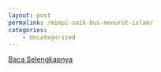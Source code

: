 ```yaml
---
layout: post
permalink: /mimpi-naik-bus-menurut-islam/
categories:
    - Uncategorized
---
```


[Baca Selengkapnya](/09)